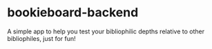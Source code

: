 # bookieboard-backend
A simple app to help you test your bibliophilic depths relative to other bibliophiles, just for fun!

